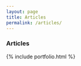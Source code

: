 ```yaml
---
layout: page
title: Articles
permalink: /articles/
---
```


<h3>Articles</h3>
{% include portfolio.html %}

